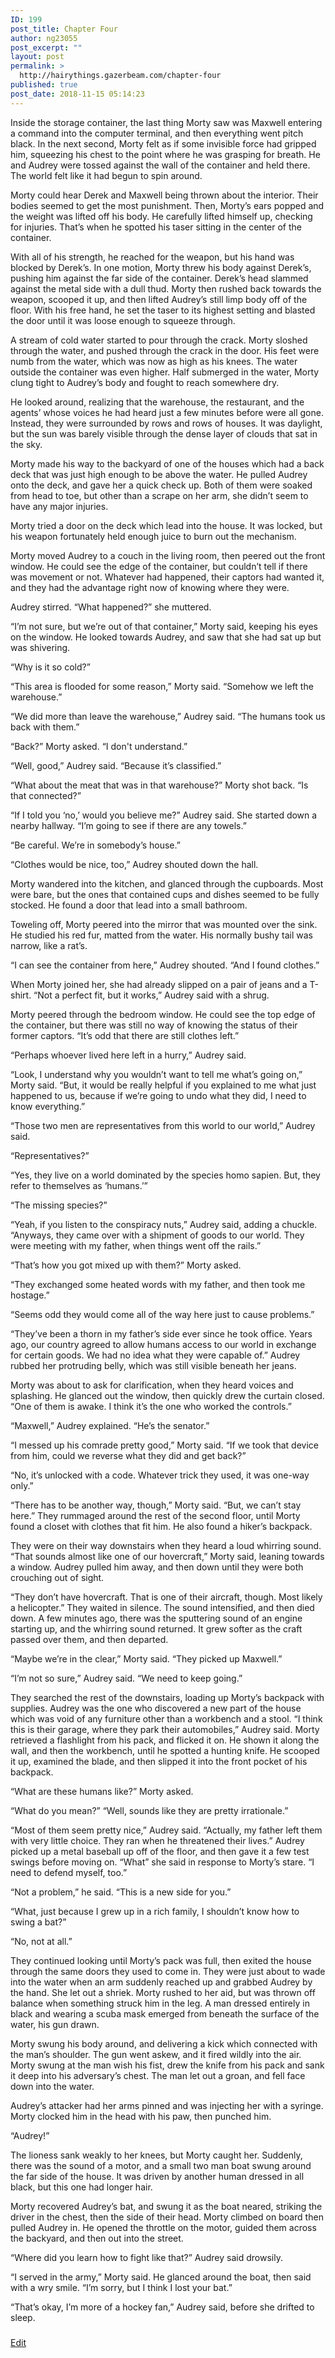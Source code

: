 ```yaml
---
ID: 199
post_title: Chapter Four
author: ng23055
post_excerpt: ""
layout: post
permalink: >
  http://hairythings.gazerbeam.com/chapter-four
published: true
post_date: 2018-11-15 05:14:23
---
```

Inside the storage container, the last thing Morty saw was Maxwell entering a command into the computer terminal, and then everything went pitch black. In the next second, Morty felt as if some invisible force had gripped him, squeezing his chest to the point where he was grasping for breath. He and Audrey were tossed against the wall of the container and held there. The world felt like it had begun to spin around.

Morty could hear Derek and Maxwell being thrown about the interior. Their bodies seemed to get the most punishment. Then, Morty’s ears popped and the weight was lifted off his body. He carefully lifted himself up, checking for injuries. That’s when he spotted his taser sitting in the center of the container.

With all of his strength, he reached for the weapon, but his hand was blocked by Derek’s. In one motion, Morty threw his body against Derek’s, pushing him against the far side of the container. Derek’s head slammed against the metal side with a dull thud. Morty then rushed back towards the weapon, scooped it up, and then lifted Audrey’s still limp body off of the floor. With his free hand, he set the taser to its highest setting and blasted the door until it was loose enough to squeeze through.

A stream of cold water started to pour through the crack. Morty sloshed through the water, and pushed through the crack in the door. His feet were numb from the water, which was now as high as his knees. The water outside the container was even higher. Half submerged in the water, Morty clung tight to Audrey’s body and fought to reach somewhere dry.

He looked around, realizing that the warehouse, the restaurant, and the agents’ whose voices he had heard just a few minutes before were all gone. Instead, they were surrounded by rows and rows of houses. It was daylight, but the sun was barely visible through the dense layer of clouds that sat in the sky.

Morty made his way to the backyard of one of the houses which had a back deck that was just high enough to be above the water. He pulled Audrey onto the deck, and gave her a quick check up. Both of them were soaked from head to toe, but other than a scrape on her arm, she didn’t seem to have any major injuries.

Morty tried a door on the deck which lead into the house. It was locked, but his weapon fortunately held enough juice to burn out the mechanism.

Morty moved Audrey to a couch in the living room, then peered out the front window. He could see the edge of the container, but couldn’t tell if there was movement or not. Whatever had happened, their captors had wanted it, and they had the advantage right now of knowing where they were.

Audrey stirred. “What happened?” she muttered.

“I’m not sure, but we’re out of that container,” Morty said, keeping his eyes on the window. He looked towards Audrey, and saw that she had sat up but was shivering.

“Why is it so cold?”

“This area is flooded for some reason,” Morty said. “Somehow we left the warehouse.”

“We did more than leave the warehouse,” Audrey said. “The humans took us back with them.”

“Back?” Morty asked. “I don't understand.”

“Well, good,” Audrey said. “Because it’s classified.”

“What about the meat that was in that warehouse?” Morty shot back. “Is that connected?”

“If I told you ‘no,’ would you believe me?” Audrey said. She started down a nearby hallway. “I’m going to see if there are any towels.”

“Be careful. We’re in somebody’s house.”

“Clothes would be nice, too,” Audrey shouted down the hall.

Morty wandered into the kitchen, and glanced through the cupboards. Most were bare, but the ones that contained cups and dishes seemed to be fully stocked. He found a door that lead into a small bathroom.

Toweling off, Morty peered into the mirror that was mounted over the sink. He studied his red fur, matted from the water. His normally bushy tail was narrow, like a rat’s.

“I can see the container from here,” Audrey shouted. “And I found clothes.”

When Morty joined her, she had already slipped on a pair of jeans and a T-shirt. “Not a perfect fit, but it works,” Audrey said with a shrug.

Morty peered through the bedroom window. He could see the top edge of the container, but there was still no way of knowing the status of their former captors. “It’s odd that there are still clothes left.”

“Perhaps whoever lived here left in a hurry,” Audrey said.

“Look, I understand why you wouldn’t want to tell me what’s going on,” Morty said. “But, it would be really helpful if you explained to me what just happened to us, because if we’re going to undo what they did, I need to know everything.”

“Those two men are representatives from this world to our world,” Audrey said.

“Representatives?”

“Yes, they live on a world dominated by the species homo sapien. But, they refer to themselves as ‘humans.’”

“The missing species?”

“Yeah, if you listen to the conspiracy nuts,” Audrey said, adding a chuckle. “Anyways, they came over with a shipment of goods to our world. They were meeting with my father, when things went off the rails.”

“That’s how you got mixed up with them?” Morty asked.

“They exchanged some heated words with my father, and then took me hostage.”

“Seems odd they would come all of the way here just to cause problems.”

“They’ve been a thorn in my father’s side ever since he took office. Years ago, our country agreed to allow humans access to our world in exchange for certain goods. We had no idea what they were capable of.” Audrey rubbed her protruding belly, which was still visible beneath her jeans.

Morty was about to ask for clarification, when they heard voices and splashing. He glanced out the window, then quickly drew the curtain closed. “One of them is awake. I think it’s the one who worked the controls.”

“Maxwell,” Audrey explained. “He’s the senator.”

“I messed up his comrade pretty good,” Morty said. “If we took that device from him, could we reverse what they did and get back?”

“No, it’s unlocked with a code. Whatever trick they used, it was one-way only.”

“There has to be another way, though,” Morty said. “But, we can’t stay here.” They rummaged around the rest of the second floor, until Morty found a closet with clothes that fit him. He also found a hiker’s backpack.

They were on their way downstairs when they heard a loud whirring sound. “That sounds almost like one of our hovercraft,” Morty said, leaning towards a window. Audrey pulled him away, and then down until they were both crouching out of sight.

“They don’t have hovercraft. That is one of their aircraft, though. Most likely a helicopter.” They waited in silence. The sound intensified, and then died down. A few minutes ago, there was the sputtering sound of an engine starting up, and the whirring sound returned. It grew softer as the craft passed over them, and then departed.

“Maybe we’re in the clear,” Morty said. “They picked up Maxwell.”

“I’m not so sure,” Audrey said. “We need to keep going.”

They searched the rest of the downstairs, loading up Morty’s backpack with supplies. Audrey was the one who discovered a new part of the house which was void of any furniture other than a workbench and a stool. “I think this is their garage, where they park their automobiles,” Audrey said. Morty retrieved a flashlight from his pack, and flicked it on. He shown it along the wall, and then the workbench, until he spotted a hunting knife. He scooped it up, examined the blade, and then slipped it into the front pocket of his backpack.

“What are these humans like?” Morty asked.

“What do you mean?”
“Well, sounds like they are pretty irrationale.”

“Most of them seem pretty nice,” Audrey said. “Actually, my father left them with very little choice. They ran when he threatened their lives.” Audrey picked up a metal baseball up off of the floor, and then gave it a few test swings before moving on. “What” she said in response to Morty’s stare. “I need to defend myself, too.”

“Not a problem,” he said. “This is a new side for you.”

“What, just because I grew up in a rich family, I shouldn’t know how to swing a bat?”

“No, not at all.”

They continued looking until Morty’s pack was full, then exited the house through the same doors they used to come in. They were just about to wade into the water when an arm suddenly reached up and grabbed Audrey by the hand. She let out a shriek. Morty rushed to her aid, but was thrown off balance when something struck him in the leg. A man dressed entirely in black and wearing a scuba mask emerged from beneath the surface of the water, his gun drawn.

Morty swung his body around, and delivering a kick which connected with the man’s shoulder. The gun went askew, and it fired wildly into the air. Morty swung at the man wish his fist, drew the knife from his pack and sank it deep into his adversary’s chest. The man let out a groan, and fell face down into the water.

Audrey’s attacker had her arms pinned and was injecting her with a syringe. Morty clocked him in the head with his paw, then punched him.

“Audrey!”

The lioness sank weakly to her knees, but Morty caught her. Suddenly, there was the sound of a motor, and a small two man boat swung around the far side of the house. It was driven by another human dressed in all black, but this one had longer hair.

Morty recovered Audrey’s bat, and swung it as the boat neared, striking the driver in the chest, then the side of their head. Morty climbed on board then pulled Audrey in. He opened the throttle on the motor, guided them across the backyard, and then out into the street.

“Where did you learn how to fight like that?” Audrey said drowsily.

“I served in the army,” Morty said. He glanced around the boat, then said with a wry smile. “I’m sorry, but I think I lost your bat.”

“That’s okay, I’m more of a hockey fan,” Audrey said, before she drifted to sleep.

###

<a href="https://docs.google.com/document/d/1pZdJ0ybPrLTt-6Hjl_cn2kIx4z381rN0f85HEvWJFKU/edit?usp=sharing">Edit</a>